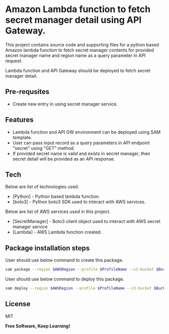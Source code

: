 # Amazon Lambda function to fetch secret manager detail using API Gateway.
This project contains source code and supporting files for a python based Amazon lambda function to fetch
secret manager contents for provided secret manager name and region name as a query parameter in API request.


Lambda function and API Gateway should be deployed to fetch secret manager detail.

## Pre-requsites
- Create new entry in using secret manager service.

## Features
- Lambda function and API GW environment can be deployed using SAM template.
- User can pass input record as a query parameters in API endpoint "secret" using "GET" method.
- If provided secret name is valid and exists in secret manager, then secret detail will be provided as an API response.


## Tech
Below are list of technologies used.
- [Python] - Python based lambda function.
- [boto3] - Python boto3 SDK used to interact with AWS services.

Below are list of AWS services used in this project.
- [SecretManager] - Boto3 client object used to interact with AWS secret manager service
- [Lambda]        - AWS Lambda function created.


## Package installation steps

User should use below command to create this package.
```bash
sam package --region $AWSRegion --profile $ProfileName --s3-bucket $BucketName --template-file $BuiltTemplate --output-template-file deploy.yaml
```

User should use below command to deploy this package.
```bash
sam deploy --region $AWSRegion --profile $ProfileName --s3-bucket $BucketName --template-file $BuiltTemplate --stack-name $StackName --capabilities CAPABILITY_IAM

```


## License
MIT

**Free Software, Keep Learning!**
